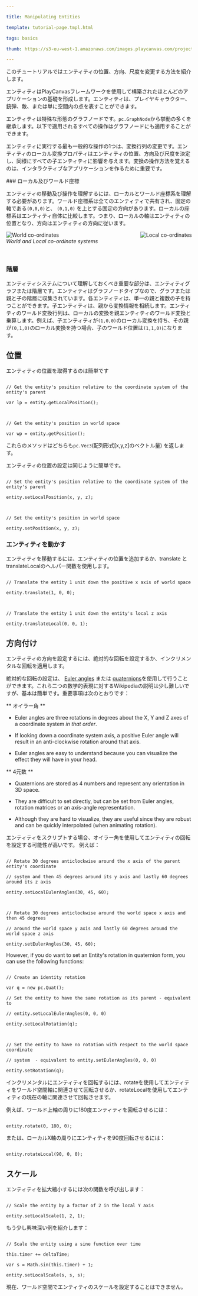---
title: Manipulating Entities
template: tutorial-page.tmpl.html
tags: basics
thumb: https://s3-eu-west-1.amazonaws.com/images.playcanvas.com/projects/12/186/KM6GIE-image-75.jpg
---

このチュートリアルではエンティティの位置、方向、尺度を変更する方法を紹介します。

エンティティはPlayCanvasフレームワークを使用して構築されたほとんどのアプリケーションの基礎を形成します。エンティティは、プレイヤキャラクター、銃弾、敵、または単に空間内の点を表すことができます。

エンティティは特殊な形態のグラフノードです。`pc.GraphNode`から挙動の多くを継承します。以下で適用されるすべての操作はグラフノードにも適用することができます。

エンティティに実行する最も一般的な操作の1つは、変換行列の変更です。エンティティのローカル変換プロパティはエンティティの位置、方向及び尺度を決定し、同様にすべての子エンティティに影響を与えます。変換の操作方法を覚えるのは、インタラクティブなアプリケーションを作るために重要です。

### ローカル及びワールド座標

エンティティの移動及び操作を理解するには、ローカルとワールド座標系を理解する必要があります。ワールド座標系は全てのエンティティで共有され、固定の軸である`(0,0,0)`と、 `(0,1,0)` を上とする固定の方向があります。ローカルの座標系はエンティティ自体に比較します。つまり、ローカルの軸はエンティティの位置となり、方向はエンティティの方向に従います。

<img src="/images/tutorials/world.jpg" style="float:left;" alt="World co-ordinates"/>
<img src="/images/tutorials/local.jpg" style="float:right;" alt="Local co-ordinates"/>
<div style="clear:both" />
*World and Local co-ordinate systems*
<br />

### 階層

エンティティシステムについて理解しておくべき重要な部分は、エンティティグラフまたは階層です。エンティティはグラフノードタイプなので、グラフまたは親と子の階層に収集されています。各エンティティは、単一の親と複数の子を持つことができます。子エンティティは、親から変換情報を相続します。エンティティのワールド変換行列は、ローカルの変換を親エンティティのワールド変換と乗算します。例えば、子エンティティが`(1,0,0)`のローカル変換を持ち、その親が`(0,1,0)`のローカル変換を持つ場合、子のワールド位置は`(1,1,0)`になります。

## 位置

エンティティの位置を取得するのは簡単です

~~~js~~~
// Get the entity's position relative to the coordinate system of the entity's parent
var lp = entity.getLocalPosition();

// Get the entity's position in world space
var wp = entity.getPosition();
~~~

これらのメソッドはどちらも`pc.Vec3`(配列形式[x,y,z]のベクトル量) を返します。

エンティティの位置の設定は同じように簡単です。

~~~js~~~
// Set the entity's position relative to the coordinate system of the entity's parent
entity.setLocalPosition(x, y, z);

// Set the entity's position in world space
entity.setPosition(x, y, z);
~~~

### エンティティを動かす

エンティティを移動するには、エンティティの位置を追加するか、translate と translateLocalのヘルパー関数を使用します。

~~~js~~~
// Translate the entity 1 unit down the positive x axis of world space
entity.translate(1, 0, 0);

// Translate the entity 1 unit down the entity's local z axis
entity.translateLocal(0, 0, 1);
~~~

## 方向付け

エンティティの方向を設定するには、絶対的な回転を設定するか、インクリメンタルな回転を適用します。

絶対的な回転の設定は、 [Euler angles][1] または [quaternions][2]を使用して行うことができます。これら二つの数学的表現に対するWikipediaの説明は少し難しいですが、基本は簡単です。重要事項は次のとおりです：

** オイラー角 **

* Euler angles are three rotations in degrees about the X, Y and Z axes of a coordinate system *in that order*.
* If looking down a coordinate system axis, a positive Euler angle will result in an anti-clockwise rotation around that axis.
* Euler angles are easy to understand because you can visualize the effect they will have in your head.

** 4元数 **

* Quaternions are stored as 4 numbers and represent any orientation in 3D space.
* They are difficult to set directly, but can be set from Euler angles, rotation matrices or an axis-angle representation.
* Although they are hard to visualize, they are useful since they are robust and can be quickly interpolated (when animating rotation).

エンティティをスクリプトする場合、オイラー角を使用してエンティティの回転を設定する可能性が高いです。 例えば：

~~~js~~~
// Rotate 30 degrees anticlockwise around the x axis of the parent entity's coordinate
// system and then 45 degrees around its y axis and lastly 60 degrees around its z axis
entity.setLocalEulerAngles(30, 45, 60);

// Rotate 30 degrees anticlockwise around the world space x axis and then 45 degrees
// around the world space y axis and lastly 60 degrees around the world space z axis
entity.setEulerAngles(30, 45, 60);
~~~
However, if you do want to set an Entity's rotation in quaternion form, you can use the following functions:

~~~js~~~
// Create an identity rotation
var q = new pc.Quat();
// Set the entity to have the same rotation as its parent - equivalent to
// entity.setLocalEulerAngles(0, 0, 0)
entity.setLocalRotation(q);

// Set the entity to have no rotation with respect to the world space coordinate
// system  - equivalent to entity.setEulerAngles(0, 0, 0)
entity.setRotation(q);
~~~

インクリメンタルにエンティティを回転するには、rotateを使用してエンティティをワールド空間軸に関連させて回転させるか、rotateLocalを使用してエンティティの現在の軸に関連させて回転させます。

例えば、ワールド上軸の周りに180度エンティティを回転させるには：

~~~js~~~
entity.rotate(0, 180, 0);
~~~

または、ローカルX軸の周りにエンティティを90度回転させるには：

~~~js~~~
entity.rotateLocal(90, 0, 0);
~~~

## スケール

エンティティを拡大縮小するには次の関数を呼び出します：

~~~js~~~
// Scale the entity by a factor of 2 in the local Y axis
entity.setLocalScale(1, 2, 1);
~~~

もう少し興味深い例を紹介します：

~~~js~~~
// Scale the entity using a sine function over time
this.timer += deltaTime;
var s = Math.sin(this.timer) + 1;
entity.setLocalScale(s, s, s);
~~~

現在、ワールド空間でエンティティのスケールを設定することはできません。

[1]: http://en.wikipedia.org/wiki/Euler_angles
[2]: http://en.wikipedia.org/wiki/Quaternion

